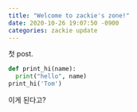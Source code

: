 ```yaml
---
title: "Welcome to zackie's zone!"
date: 2020-10-26 19:07:50 -0900
categories: zackie update
---
```

첫 post.
```python
def print_hi(name):
  print("hello", name)
print_hi('Tom')
```
이게 된다고?
